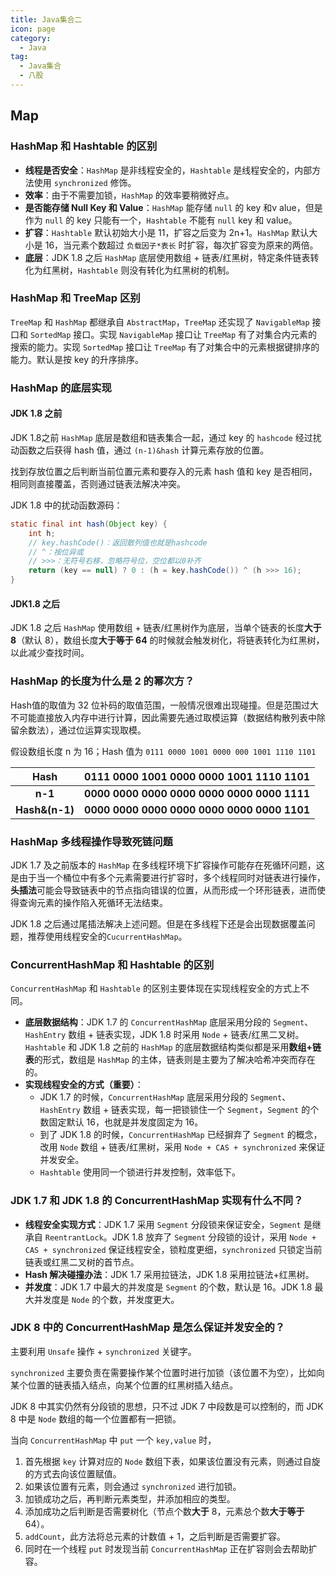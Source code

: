```yaml
---
title: Java集合二
icon: page
category:
  - Java
tag:
  - Java集合
  - 八股
---
```

## Map

### HashMap 和 Hashtable 的区别

- **线程是否安全**：`HashMap` 是非线程安全的，`Hashtable` 是线程安全的，内部方法使用 `synchronized` 修饰。
- **效率**：由于不需要加锁，`HashMap` 的效率要稍微好点。
- **是否能存储 Null Key 和 Value**：`HashMap` 能存储 `null` 的 key 和v alue，但是作为 `null` 的 key 只能有一个，`Hashtable` 不能有 `null` key 和 value。
- **扩容**：`Hashtable` 默认初始大小是 11，扩容之后变为 2n+1。`HashMap` 默认大小是 16，当元素个数超过 `负载因子*表长` 时扩容，每次扩容变为原来的两倍。
- **底层**：JDK 1.8 之后 `HashMap` 底层使用数组 + 链表/红黑树，特定条件链表转化为红黑树，`Hashtable` 则没有转化为红黑树的机制。

<!-- more -->

### HashMap 和 TreeMap 区别

`TreeMap` 和 `HashMap` 都继承自 `AbstractMap`，`TreeMap` 还实现了 `NavigableMap` 接口和 `SortedMap` 接口。实现 `NavigableMap` 接口让 `TreeMap` 有了对集合内元素的搜索的能力。实现 `SortedMap` 接口让 `TreeMap` 有了对集合中的元素根据键排序的能力。默认是按 key 的升序排序。

### HashMap 的底层实现

#### JDK 1.8 之前

JDK 1.8之前 `HashMap` 底层是数组和链表集合一起，通过 key 的 `hashcode` 经过扰动函数之后获得 hash 值，通过 `(n-1)&hash` 计算元素存放的位置。

找到存放位置之后判断当前位置元素和要存入的元素 hash 值和 key 是否相同，相同则直接覆盖，否则通过链表法解决冲突。

JDK 1.8 中的扰动函数源码：

```java
static final int hash(Object key) {
    int h;
    // key.hashCode()：返回散列值也就是hashcode
    // ^：按位异或
    // >>>：无符号右移，忽略符号位，空位都以0补齐
    return (key == null) ? 0 : (h = key.hashCode()) ^ (h >>> 16);
}
```

#### JDK1.8 之后

JDK 1.8 之后 `HashMap` 使用数组 + 链表/红黑树作为底层，当单个链表的长度**大于 8**（默认 8），数组长度**大于等于 64** 的时候就会触发树化，将链表转化为红黑树，以此减少查找时间。

### HashMap 的长度为什么是 2 的幂次方？

Hash值的取值为 32 位补码的取值范围，一般情况很难出现碰撞。但是范围过大不可能直接放入内存中进行计算，因此需要先通过取模运算（数据结构散列表中除留余数法），通过位运算实现取模。

假设数组长度 n 为 16；Hash 值为 `0111 0000 1001 0000 000 1001 1110 1101`

| **Hash** | **0111 0000 1001 0000 0000 1001 1110 1101** |
|:------------:|:-------------:|
| **n-1** |**0000 0000 0000 0000 0000 0000 0000 1111** |
| **Hash&(n-1)** |**0000 0000 0000 0000 0000 0000 0000 1101** |

### HashMap 多线程操作导致死链问题

JDK 1.7 及之前版本的 `HashMap` 在多线程环境下扩容操作可能存在死循环问题，这是由于当一个桶位中有多个元素需要进行扩容时，多个线程同时对链表进行操作，**头插法**可能会导致链表中的节点指向错误的位置，从而形成一个环形链表，进而使得查询元素的操作陷入死循环无法结束。

JDK 1.8 之后通过尾插法解决上述问题。但是在多线程下还是会出现数据覆盖问题，推荐使用线程安全的`CucurrentHashMap`。

### ConcurrentHashMap 和 Hashtable 的区别

`ConcurrentHashMap` 和 `Hashtable` 的区别主要体现在实现线程安全的方式上不同。

- **底层数据结构**：JDK 1.7 的 `ConcurrentHashMap` 底层采用分段的 `Segment`、`HashEntry` 数组 + 链表实现，JDK 1.8 时采用 `Node` + 链表/红黑二叉树。`Hashtable` 和 JDK 1.8 之前的 `HashMap` 的底层数据结构类似都是采用**数组+链表**的形式，数组是 `HashMap` 
  的主体，链表则是主要为了解决哈希冲突而存在的。
- **实现线程安全的方式（重要）**：
  - JDK 1.7 的时候，`ConcurrentHashMap` 底层采用分段的 `Segment`、`HashEntry` 数组 + 链表实现，每一把锁锁住一个 `Segment`，`Segment` 的个数固定默认 16，也就是并发度固定为 16。
  - 到了 JDK 1.8 的时候，`ConcurrentHashMap` 已经摒弃了 `Segment` 的概念，改用 `Node` 数组 + 链表/红黑树，采用 `Node + CAS + synchronized` 来保证并发安全。
  - `Hashtable` 使用同一个锁进行并发控制，效率低下。

### JDK 1.7 和 JDK 1.8 的 ConcurrentHashMap 实现有什么不同？

- **线程安全实现方式**：JDK 1.7 采用 `Segment` 分段锁来保证安全，`Segment` 是继承自 `ReentrantLock`。JDK 1.8 放弃了 `Segment` 分段锁的设计，采用 `Node + CAS + synchronized` 保证线程安全，锁粒度更细，`synchronized` 只锁定当前链表或红黑二叉树的首节点。
- **Hash 解决碰撞办法**：JDK 1.7 采用拉链法，JDK 1.8 采用拉链法+红黑树。
- **并发度**：JDK 1.7 中最大的并发度是 `Segment` 的个数，默认是 16。JDK 1.8 最大并发度是 `Node` 的个数，并发度更大。

### JDK 8 中的 ConcurrentHashMap 是怎么保证并发安全的？

主要利用 `Unsafe` 操作 + `synchronized` 关键字。

`synchronized` 主要负责在需要操作某个位置时进行加锁（该位置不为空），比如向某个位置的链表插入结点，向某个位置的红黑树插入结点。

JDK 8 中其实仍然有分段锁的思想，只不过 JDK 7 中段数是可以控制的，而 JDK 8 中是 `Node` 数组的每一个位置都有一把锁。

当向 `ConcurrentHashMap` 中 `put` 一个 `key,value` 时，
1. 首先根据 `key` 计算对应的 `Node` 数组下表，如果该位置没有元素，则通过自旋的方式去向该位置赋值。
2. 如果该位置有元素，则会通过 `synchronized` 进行加锁。
3. 加锁成功之后，再判断元素类型，并添加相应的类型。
4. 添加成功之后判断是否需要树化（节点个数**大于** 8，元素总个数**大于等于** 64）。
5. `addCount`，此方法将总元素的计数值 + 1，之后判断是否需要扩容。
6. 同时在一个线程 `put` 时发现当前 `ConcurrentHashMap` 正在扩容则会去帮助扩容。
